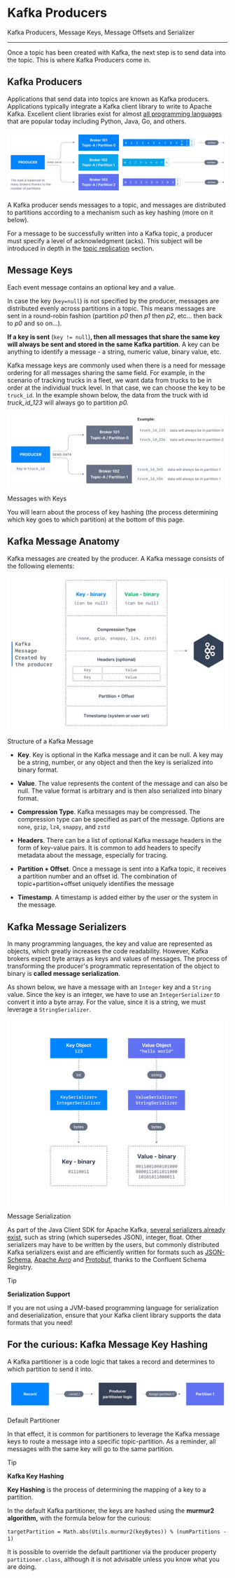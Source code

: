 Kafka Producers
===============

Kafka Producers, Message Keys, Message Offsets and Serializer

* * *

Once a topic has been created with Kafka, the next step is to send data into the topic. This is where Kafka Producers come in.

Kafka Producers
---------------

[](#Kafka-Producers-0)

Applications that send data into topics are known as Kafka producers. Applications typically integrate a Kafka client library to write to Apache Kafka. Excellent client libraries exist for almost [all programming languages](/kafka/kafka-sdk-list/) that are popular today including Python, Java, Go, and others.

![Apache Kafka Producers send data into Kafka. These messages are then routed by the broker to the relevant topics and partitions.](./static/images/Kafka_Producers_1.webp "Apache Kafka Producer")

A Kafka producer sends messages to a topic, and messages are distributed to partitions according to a mechanism such as key hashing (more on it below).

For a message to be successfully written into a Kafka topic, a producer must specify a level of acknowledgment (acks). This subject will be introduced in depth in the [topic replication](/kafka/kafka-topic-replication/) section.

Message Keys
------------

[](#Message-Keys-1)

Each event message contains an optional key and a value.

In case the key (`key=null`) is not specified by the producer, messages are distributed evenly across partitions in a topic. This means messages are sent in a round-robin fashion (partition _p0_ then _p1_ then _p2_, etc... then back to _p0_ and so on...).

**If a key is sent** (`key != null`)**, then all messages that share the same key will always be sent and stored in the same Kafka partition**. A key can be anything to identify a message - a string, numeric value, binary value, etc.

Kafka message keys are commonly used when there is a need for message ordering for all messages sharing the same field. For example, in the scenario of tracking trucks in a fleet, we want data from trucks to be in order at the individual truck level. In that case, we can choose the key to be `truck_id`. In the example shown below, the data from the truck with id _truck\_id\_123_ will always go to partition _p0._

![Apache Kafka Producer sending trucking fleet data into 2 Kafka Brokers. ](./static/images/Kafka_Producers_2.webp "Apache Kafka Producer - Fleet Example")

Messages with Keys

You will learn about the process of key hashing (the process determining which key goes to which partition) at the bottom of this page.

Kafka Message Anatomy
---------------------

[](#Kafka-Message-Anatomy-2)

Kafka messages are created by the producer. A Kafka message consists of the following elements:

![Diagram showing how Kafka Producers structure a message created by the Apache Kafka Producer.](./static/images/Kafka_Producers_3.webp "Kafka Producers - The structure of a Kafka Message")

Structure of a Kafka Message

*   **Key**. Key is optional in the Kafka message and it can be null. A key may be a string, number, or any object and then the key is serialized into binary format.
    
*   **Value**. The value represents the content of the message and can also be null. The value format is arbitrary and is then also serialized into binary format.
    
*   **Compression Type**. Kafka messages may be compressed. The compression type can be specified as part of the message. Options are `none`, `gzip`, `lz4`, `snappy`, and `zstd`
    
*   **Headers**. There can be a list of optional Kafka message headers in the form of key-value pairs. It is common to add headers to specify metadata about the message, especially for tracing.
    
*   **Partition + Offset**. Once a message is sent into a Kafka topic, it receives a partition number and an offset id. The combination of topic+partition+offset uniquely identifies the message
    
*   **Timestamp**. A timestamp is added either by the user or the system in the message.
    

Kafka Message Serializers
-------------------------

[](#Kafka-Message-Serializers-3)

In many programming languages, the key and value are represented as objects, which greatly increases the code readability. However, Kafka brokers expect byte arrays as keys and values of messages. The process of transforming the producer's programmatic representation of the object to binary is **called message serialization**.

As shown below, we have a message with an `Integer` key and a `String` value. Since the key is an integer, we have to use an `IntegerSerializer` to convert it into a byte array. For the value, since it is a string, we must leverage a `StringSerializer`.

![Message serialization diagram showing how Apache Kafka Producers integer and string serializers.](./static/images/Kafka_Producers_4.webp "Apache Kafka Producers and Message Serialization")

Message Serialization

As part of the Java Client SDK for Apache Kafka, [several serializers already exist](https://github.com/a0x8o/kafka/tree/master/clients/src/main/java/org/apache/kafka/common/serialization), such as string (which supersedes JSON), integer, float. Other serializers may have to be written by the users, but commonly distributed Kafka serializers exist and are efficiently written for formats such as [JSON-Schema](https://github.com/confluentinc/schema-registry/blob/master/json-schema-serializer/src/main/java/io/confluent/kafka/serializers/json/KafkaJsonSchemaSerializer.java), [Apache Avro](https://github.com/confluentinc/schema-registry/blob/master/avro-serializer/src/main/java/io/confluent/kafka/serializers/KafkaAvroSerializer.java) and [Protobuf](https://github.com/confluentinc/schema-registry/blob/master/protobuf-serializer/src/main/java/io/confluent/kafka/serializers/protobuf/KafkaProtobufSerializer.java), thanks to the Confluent Schema Registry.

> [!TIP]
> **Serialization Support**
>
> If you are not using a JVM-based programming language for serialization and deserialization, ensure that your Kafka client library supports the data formats that you need!

For the curious: Kafka Message Key Hashing
------------------------------------------

[](#For-the-curious:-Kafka-Message-Key-Hashing-4)

A Kafka partitioner is a code logic that takes a record and determines to which partition to send it into.

![Kafka Producers use default partitioning logic to assign Kafka Messages to the appropriate Apache Kafka Partition.](./static/images/Kafka_Producers_5.webp "Apache Kafka Producers and Default Partitioning")

Default Partitioner

In that effect, it is common for partitioners to leverage the Kafka message keys to route a message into a specific topic-partition. As a reminder, all messages with the same key will go to the same partition.

> [!TIP]
> **Kafka Key Hashing**
>
> **Key Hashing** is the process of determining the mapping of a key to a partition.

In the default Kafka partitioner, the keys are hashed using the **murmur2 algorithm,** with the formula below for the curious:

```
targetPartition = Math.abs(Utils.murmur2(keyBytes)) % (numPartitions - 1)
```

It is possible to override the default partitioner via the producer property `partitioner.class`, although it is not advisable unless you know what you are doing.